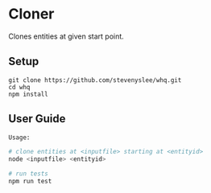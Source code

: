 # Cloner
Clones entities at given start point.

## Setup
````
git clone https://github.com/stevenyslee/whq.git
cd whq
npm install 
````

## User Guide
```sh
Usage:

# clone entities at <inputfile> starting at <entityid>
node <inputfile> <entityid>

# run tests
npm run test

```
